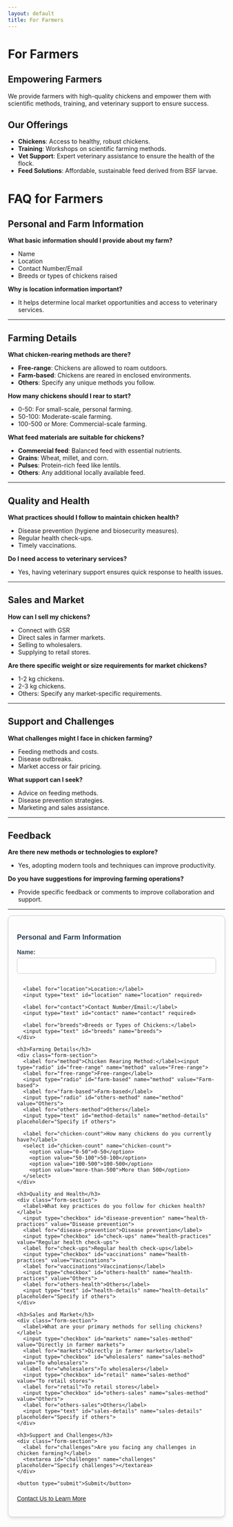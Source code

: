 ```yaml
---
layout: default
title: For Farmers
---
```


# For Farmers

## Empowering Farmers
We provide farmers with high-quality chickens and empower them with scientific methods, training, and veterinary support to ensure success.

## Our Offerings
- **Chickens**: Access to healthy, robust chickens.
- **Training**: Workshops on scientific farming methods.
- **Vet Support**: Expert veterinary assistance to ensure the health of the flock.
- **Feed Solutions**: Affordable, sustainable feed derived from BSF larvae.

# FAQ for Farmers

## Personal and Farm Information
**What basic information should I provide about my farm?**
- Name
- Location
- Contact Number/Email
- Breeds or types of chickens raised

**Why is location information important?**
- It helps determine local market opportunities and access to veterinary services.

---

## Farming Details
**What chicken-rearing methods are there?**
- **Free-range**: Chickens are allowed to roam outdoors.
- **Farm-based**: Chickens are reared in enclosed environments.
- **Others**: Specify any unique methods you follow.

**How many chickens should I rear to start?**
- 0-50: For small-scale, personal farming.
- 50-100: Moderate-scale farming.
- 100-500 or More: Commercial-scale farming.

**What feed materials are suitable for chickens?**
- **Commercial feed**: Balanced feed with essential nutrients.
- **Grains**: Wheat, millet, and corn.
- **Pulses**: Protein-rich feed like lentils.
- **Others**: Any additional locally available feed.

---

## Quality and Health
**What practices should I follow to maintain chicken health?**
- Disease prevention (hygiene and biosecurity measures).
- Regular health check-ups.
- Timely vaccinations.

**Do I need access to veterinary services?**
- Yes, having veterinary support ensures quick response to health issues.

---

## Sales and Market
**How can I sell my chickens?**
- Connect with GSR
- Direct sales in farmer markets.
- Selling to wholesalers.
- Supplying to retail stores.

**Are there specific weight or size requirements for market chickens?**
- 1-2 kg chickens.
- 2-3 kg chickens.
- Others: Specify any market-specific requirements.

---

## Support and Challenges
**What challenges might I face in chicken farming?**
- Feeding methods and costs.
- Disease outbreaks.
- Market access or fair pricing.

**What support can I seek?**
- Advice on feeding methods.
- Disease prevention strategies.
- Marketing and sales assistance.

---

## Feedback
**Are there new methods or technologies to explore?**
- Yes, adopting modern tools and techniques can improve productivity.

**Do you have suggestions for improving farming operations?**
- Provide specific feedback or comments to improve collaboration and support.

---

<style>
  .registration-form {
    max-width: 600px;
    margin: 0 auto;
    padding: 20px;
    border: 1px solid #ccc;
    border-radius: 10px;
    box-shadow: 0 4px 6px rgba(0, 0, 0, 0.1);
    font-family: Arial, sans-serif;
  }

  .registration-form h3 {
    margin-top: 20px;
    color: #2c3e50;
  }

  .registration-form label {
    font-weight: bold;
    display: block;
    margin-top: 10px;
    color: #34495e;
  }

  .registration-form input[type="text"],
  .registration-form input[type="email"],
  .registration-form input[type="number"],
  .registration-form textarea,
  .registration-form select {
    width: 100%;
    padding: 10px;
    margin-top: 5px;
    margin-bottom: 15px;
    border: 1px solid #ccc;
    border-radius: 5px;
    box-sizing: border-box;
  }

  .registration-form input[type="radio"],
  .registration-form input[type="checkbox"] {
    margin-right: 10px;
  }

  .registration-form textarea {
    resize: vertical;
    height: 80px;
  }

  .registration-form button {
    background-color: #3498db;
    color: #fff;
    padding: 10px 15px;
    border: none;
    border-radius: 5px;
    cursor: pointer;
    font-size: 16px;
  }

  .registration-form button:hover {
    background-color: #2980b9;
  }

  .form-section {
    margin-bottom: 20px;
  }
</style>

<div class="registration-form">
  <form action="https://formspree.io/f/mwppaebe" method="POST">
    <h3>Personal and Farm Information</h3>
    <div class="form-section">
      <label for="name">Name:</label>
      <input type="text" id="name" name="name" required>

      <label for="location">Location:</label>
      <input type="text" id="location" name="location" required>

      <label for="contact">Contact Number/Email:</label>
      <input type="text" id="contact" name="contact" required>

      <label for="breeds">Breeds or Types of Chickens:</label>
      <input type="text" id="breeds" name="breeds">
    </div>

    <h3>Farming Details</h3>
    <div class="form-section">
      <label for="method">Chicken Rearing Method:</label><input type="radio" id="free-range" name="method" value="Free-range">
      <label for="free-range">Free-range</label>
      <input type="radio" id="farm-based" name="method" value="Farm-based">
      <label for="farm-based">Farm-based</label>
      <input type="radio" id="others-method" name="method" value="Others">
      <label for="others-method">Others</label>
      <input type="text" id="method-details" name="method-details" placeholder="Specify if others">

      <label for="chicken-count">How many chickens do you currently have?</label>
      <select id="chicken-count" name="chicken-count">
        <option value="0-50">0-50</option>
        <option value="50-100">50-100</option>
        <option value="100-500">100-500</option>
        <option value="more-than-500">More than 500</option>
      </select>
    </div>

    <h3>Quality and Health</h3>
    <div class="form-section">
      <label>What key practices do you follow for chicken health?</label>
      <input type="checkbox" id="disease-prevention" name="health-practices" value="Disease prevention">
      <label for="disease-prevention">Disease prevention</label>
      <input type="checkbox" id="check-ups" name="health-practices" value="Regular health check-ups">
      <label for="check-ups">Regular health check-ups</label>
      <input type="checkbox" id="vaccinations" name="health-practices" value="Vaccinations">
      <label for="vaccinations">Vaccinations</label>
      <input type="checkbox" id="others-health" name="health-practices" value="Others">
      <label for="others-health">Others</label>
      <input type="text" id="health-details" name="health-details" placeholder="Specify if others">
    </div>

    <h3>Sales and Market</h3>
    <div class="form-section">
      <label>What are your primary methods for selling chickens?</label>
      <input type="checkbox" id="markets" name="sales-method" value="Directly in farmer markets">
      <label for="markets">Directly in farmer markets</label>
      <input type="checkbox" id="wholesalers" name="sales-method" value="To wholesalers">
      <label for="wholesalers">To wholesalers</label>
      <input type="checkbox" id="retail" name="sales-method" value="To retail stores">
      <label for="retail">To retail stores</label>
      <input type="checkbox" id="others-sales" name="sales-method" value="Others">
      <label for="others-sales">Others</label>
      <input type="text" id="sales-details" name="sales-details" placeholder="Specify if others">
    </div>

    <h3>Support and Challenges</h3>
    <div class="form-section">
      <label for="challenges">Are you facing any challenges in chicken farming?</label>
      <textarea id="challenges" name="challenges" placeholder="Specify challenges"></textarea>
    </div>

    <button type="submit">Submit</button>
  </form>
</div>



[Contact Us to Learn More](contact.html)